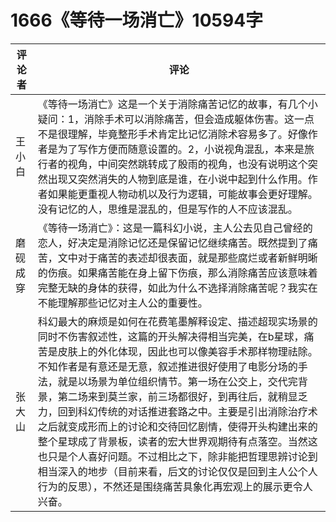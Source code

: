 # 1666《等待一场消亡》10594字

评论者 | 评论 |
|---|---|
王小白|《等待一场消亡》这是一个关于消除痛苦记忆的故事，有几个小疑问：1，消除手术可以消除痛苦，但会造成躯体伤害。这一点不是很理解，毕竟整形手术肯定比记忆消除术容易多了。好像作者是为了写作方便而随意设置的。2，小说视角混乱，本来是旅行者的视角，中间突然跳转成了殷雨的视角，也没有说明这个突然出现又突然消失的人物到底是谁，在小说中起到什么作用。作者如果能更重视人物动机以及行为逻辑，可能故事会更好理解。没有记忆的人，思维是混乱的，但是写作的人不应该混乱。
磨砚成穿|《等待一场消亡》：这是一篇科幻小说，主人公去见自己曾经的恋人，好决定是消除记忆还是保留记忆继续痛苦。既然提到了痛苦，文中对于痛苦的表述却很表面，就是那些腐烂或者新鲜明晰的伤痕。如果痛苦能在身上留下伤痕，那么消除痛苦应该意味着完整无缺的身体的获得，如此为什么不选择消除痛苦呢？我实在不能理解那些记忆对主人公的重要性。
张大山|科幻最大的麻烦是如何在花费笔墨解释设定、描述超现实场景的同时不伤害叙述性，这篇的开头解决得相当完美，在b星球，痛苦是皮肤上的外化体现，因此也可以像美容手术那样物理祛除。不知作者是有意还是无意，叙述推进很好使用了电影分场的手法，就是以场景为单位组织情节。第一场在公交上，交代完背景，第二场来到莫兰家，前三场都很好，到再往后，就稍显乏力，回到科幻传统的对话推进套路之中。主要是引出消除治疗术之后就变成形而上的讨论和交待回忆剧情，使得开头构建出来的整个星球成了背景板，读者的宏大世界观期待有点落空。当然这也只是个人喜好问题。不过相比之下，除非能把哲理思辨讨论到相当深入的地步（目前来看，后文的讨论仅仅是回到主人公个人行为的反思），不然还是围绕痛苦具象化再宏观上的展示更令人兴奋。
